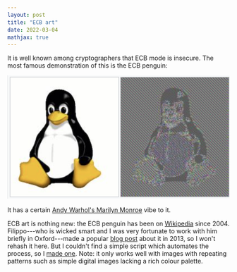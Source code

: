 ```yaml
---
layout: post
title: "ECB art"
date: 2022-03-04
mathjax: true
---
```



It is well known among cryptographers that ECB mode is insecure. The most famous demonstration of this is the ECB penguin:

![ecb_penguin](/assets/ecb_penguin.png)

It has a certain [Andy Warhol's Marilyn Monroe](https://www.google.com/search?q=Marilyn+Monroe+by+Andy+Warhol&tbm=isch) vibe to it.

ECB art is nothing new: the ECB penguin has been on [Wikipedia](https://en.wikipedia.org/wiki/Block_cipher_mode_of_operation#Electronic_codebook_(ECB)) since 2004. Filippo---who is wicked smart and I was very fortunate to work with him briefly in Oxford---made a popular [blog post](https://words.filippo.io/the-ecb-penguin/) about it in 2013, so I won't rehash it here. But I couldn't find a simple script which automates the process, so I [made one](https://github.com/ldgarratt/ecb_art). Note: it only works well with images with repeating patterns such as simple digital images lacking a rich colour palette.
